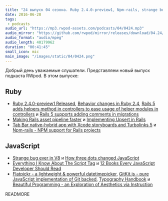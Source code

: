 ```yaml
---
title: "24 выпуск 04 сезона. Ruby 2.4.0-preview1, Npm-rails, strange bug ever in V8, Flatpickr, Beautiful Programming и прочее"
date: 2016-06-28
tags:
 - podcasts
audio_url: "https://mp3.rwpod-assets.com/podcasts/04/0424.mp3"
audio_mirror: "https://github.com/rwpod/mirror/releases/download/04.24/0424.mp3"
audio_format: "audio/mpeg"
audio_length: 40179962
duration: "00:41:45"
small_icon: mic
main_image: "/images/static/04/0424.png"
---
```


Добрый день уважаемые слушатели. Представляем новый выпуск подкаста RWpod. В этом выпуске:

## Ruby

 - [Ruby 2.4.0-preview1 Released](https://www.ruby-lang.org/en/news/2016/06/20/ruby-2-4-0-preview1-released/), [Behavior changes in Ruby 2.4](https://wyeworks.com/blog/2016/6/22/behavior-changes-in-ruby-2.4/), [Rails 5 adds helpers method in controllers to ease usage of helper modules in controllers](http://blog.bigbinary.com/2016/06/26/rails-add-helpers-method-to-ease-usage-of-helper-modules-in-controllers.html) и [Rails 5 supports adding comments in migrations](http://blog.bigbinary.com/2016/06/21/rails-5-supports-adding-comments-migrations.html)
 - [Making Rails asset pipeline faster](http://marianposaceanu.com/articles/making-rails-asset-pipeline-faster) и [Implementing Upsert in Rails](https://codebrahma.com/implementing-upsert-in-rails/)
 - [Tab Bar native-hybrid app with Xcode storyboards and Turbolinks 5](https://buildtoship.com/tab-bar-native-hybrid-app-with-xcode-storyboards-and-turbolinks-5/) и [Npm-rails - NPM support for Rails projects](https://github.com/endenwer/npm-rails)


## JavaScript

 - [Strange bug ever in V8](https://blog.ghaiklor.com/strange-bug-ever-in-v8-2e6e9deda320) и [How three dots changed JavaScript](http://rainsoft.io/how-three-dots-changed-javascript/)
 - [Everything I Know About The Script Tag](https://eager.io/blog/everything-I-know-about-the-script-tag/) и [12 Books Every JavaScript Developer Should Read](https://medium.com/javascript-scene/12-books-every-javascript-developer-should-read-9da76157fb3)
 - [Flatpickr - a lightweight & powerful datetimepicker](https://chmln.github.io/flatpickr/), [GitKit.js - pure JavaScript implementation of Git backed](https://github.com/SamyPesse/gitkit-js), [Typography Handbook](http://typographyhandbook.com/) и [Beautiful Programming - an Exploration of Aesthetics via Instruction](http://beautifulprogramming.com/)


READMORE
